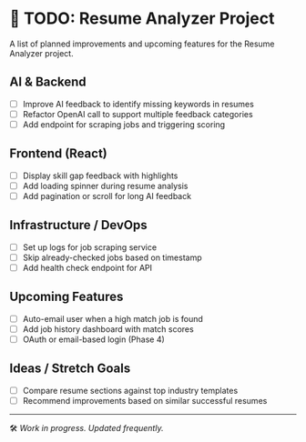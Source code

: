 # 📌 TODO: Resume Analyzer Project

A list of planned improvements and upcoming features for the Resume Analyzer project.

##  AI & Backend
- [ ] Improve AI feedback to identify missing keywords in resumes
- [ ] Refactor OpenAI call to support multiple feedback categories
- [ ] Add endpoint for scraping jobs and triggering scoring

##  Frontend (React)
- [ ] Display skill gap feedback with highlights
- [ ] Add loading spinner during resume analysis
- [ ] Add pagination or scroll for long AI feedback

##  Infrastructure / DevOps
- [ ] Set up logs for job scraping service
- [ ] Skip already-checked jobs based on timestamp
- [ ] Add health check endpoint for API

##  Upcoming Features
- [ ] Auto-email user when a high match job is found
- [ ] Add job history dashboard with match scores
- [ ] OAuth or email-based login (Phase 4)

##  Ideas / Stretch Goals
- [ ] Compare resume sections against top industry templates
- [ ] Recommend improvements based on similar successful resumes

---

🛠️ *Work in progress. Updated frequently.*
